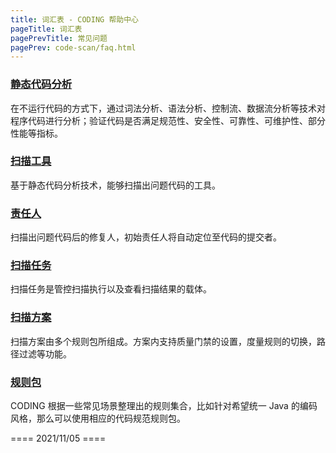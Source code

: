 ```yaml
---
title: 词汇表 - CODING 帮助中心
pageTitle: 词汇表
pagePrevTitle: 常见问题
pagePrev: code-scan/faq.html
---
```


### [静态代码分析](#static-codescan)

在不运行代码的方式下，通过词法分析、语法分析、控制流、数据流分析等技术对程序代码进行分析；验证代码是否满足规范性、安全性、可靠性、可维护性、部分性能等指标。

### [扫描工具](#scan-tool)

基于静态代码分析技术，能够扫描出问题代码的工具。

### [责任人](#owner)

扫描出问题代码后的修复人，初始责任人将自动定位至代码的提交者。

### [扫描任务](#task)

扫描任务是管控扫描执行以及查看扫描结果的载体。

### [扫描方案](#plan)

扫描方案由多个规则包所组成。方案内支持质量门禁的设置，度量规则的切换，路径过滤等功能。

### [规则包](#rule-package)

CODING 根据一些常见场景整理出的规则集合，比如针对希望统一 Java 的编码风格，那么可以使用相应的代码规范规则包。

==== 2021/11/05 ====
